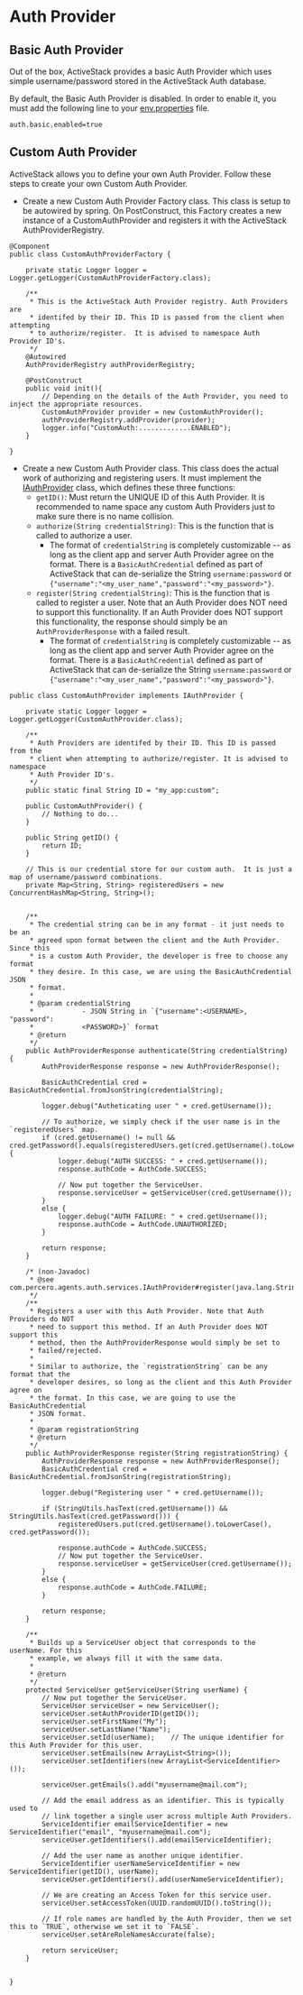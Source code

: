 # Auth Provider

## Basic Auth Provider
Out of the box, ActiveStack provides a basic Auth Provider which uses simple username/password stored in the ActiveStack Auth database.

By default, the Basic Auth Provider is disabled.  In order to enable it, you must add the following line to your [env.properties](src/main/resources/env.properties.sample) file.
```
auth.basic.enabled=true
```

## Custom Auth Provider
ActiveStack allows you to define your own Auth Provider.  Follow these steps to create your own Custom Auth Provider.

- Create a new Custom Auth Provider Factory class.  This class is setup to be autowired by spring.  On PostConstruct, this Factory creates a new instance of a CustomAuthProvider and registers it with the ActiveStack AuthProviderRegistry.
```
@Component
public class CustomAuthProviderFactory {

    private static Logger logger = Logger.getLogger(CustomAuthProviderFactory.class);

	/**
	 * This is the ActiveStack Auth Provider registry. Auth Providers are
	 * identifed by their ID. This ID is passed from the client when attempting
	 * to authorize/register.  It is advised to namespace Auth Provider ID's.
	 */
    @Autowired
    AuthProviderRegistry authProviderRegistry;

    @PostConstruct
    public void init(){
		// Depending on the details of the Auth Provider, you need to inject the appropriate resources.
        CustomAuthProvider provider = new CustomAuthProvider();
        authProviderRegistry.addProvider(provider);
        logger.info("CustomAuth:.............ENABLED");
    }

}
```

- Create a new Custom Auth Provider class. This class does the actual work of authorizing and registering users.  It must implement the [IAuthProvider](src/main/java/com/percero/agents/auth/services/IAuthProvider.java) class, which defines these three functions:
  - `getID()`: Must return the UNIQUE ID of this Auth Provider.  It is recommended to name space any custom Auth Providers just to make sure there is no name collision.
  - `authorize(String credentialString)`: This is the function that is called to authorize a user.
    - The format of `credentialString` is completely customizable -- as long as the client app and server Auth Provider agree on the format.  There is a `BasicAuthCredential` defined as part of ActiveStack that can de-serialize the String `username:password` or `{"username":"<my_user_name","password":"<my_password>"}`.
   - `register(String credentialString)`: This is the function that is called to register a user.  Note that an Auth Provider does NOT need to support this functionality.  If an Auth Provider does NOT support this functionality, the response should simply be an `AuthProviderResponse` with a failed result.
     - The format of `credentialString` is completely customizable -- as long as the client app and server Auth Provider agree on the format.  There is a `BasicAuthCredential` defined as part of ActiveStack that can de-serialize the String `username:password` or `{"username":"<my_user_name","password":"<my_password>"}`.
```
public class CustomAuthProvider implements IAuthProvider {

    private static Logger logger = Logger.getLogger(CustomAuthProvider.class);

	/**
	 * Auth Providers are identifed by their ID. This ID is passed from the
	 * client when attempting to authorize/register. It is advised to namespace
	 * Auth Provider ID's.
	 */
    public static final String ID = "my_app:custom";
    
	public CustomAuthProvider() {
		// Nothing to do...
    }
	
    public String getID() {
        return ID;
    }

	// This is our credential store for our custom auth.  It is just a map of username/password combinations.
	private Map<String, String> registeredUsers = new ConcurrentHashMap<String, String>();


	/**
	 * The credential string can be in any format - it just needs to be an
	 * agreed upon format between the client and the Auth Provider. Since this
	 * is a custom Auth Provider, the developer is free to choose any format
	 * they desire. In this case, we are using the BasicAuthCredential JSON
	 * format.
	 * 
	 * @param credentialString
	 *            - JSON String in `{"username":<USERNAME>, "password":
	 *            <PASSWORD>}` format
	 * @return
	 */
    public AuthProviderResponse authenticate(String credentialString) {
        AuthProviderResponse response = new AuthProviderResponse();

    	BasicAuthCredential cred = BasicAuthCredential.fromJsonString(credentialString);

        logger.debug("Autheticating user " + cred.getUsername());
        
        // To authorize, we simply check if the user name is in the `registeredUsers` map.
        if (cred.getUsername() != null && cred.getPassword().equals(registeredUsers.get(cred.getUsername().toLowerCase()))) {
        	logger.debug("AUTH SUCCESS: " + cred.getUsername());
        	response.authCode = AuthCode.SUCCESS;
        	
        	// Now put together the ServiceUser.
        	response.serviceUser = getServiceUser(cred.getUsername());
        }
        else {
        	logger.debug("AUTH FAILURE: " + cred.getUsername());
        	response.authCode = AuthCode.UNAUTHORIZED;
        }

    	return response;
    }
    
    /* (non-Javadoc)
     * @see com.percero.agents.auth.services.IAuthProvider#register(java.lang.String)
     */
	/**
	 * Registers a user with this Auth Provider. Note that Auth Providers do NOT
	 * need to support this method. If an Auth Provider does NOT support this
	 * method, then the AuthProviderResponse would simply be set to
	 * failed/rejected.
	 * 
	 * Similar to authorize, the `registrationString` can be any format that the
	 * developer desires, so long as the client and this Auth Provider agree on
	 * the format. In this case, we are going to use the BasicAuthCredential
	 * JSON format.
	 * 
	 * @param registrationString
	 * @return
	 */
    public AuthProviderResponse register(String registrationString) {
        AuthProviderResponse response = new AuthProviderResponse();
    	BasicAuthCredential cred = BasicAuthCredential.fromJsonString(registrationString);

        logger.debug("Registering user " + cred.getUsername());
        
        if (StringUtils.hasText(cred.getUsername()) && StringUtils.hasText(cred.getPassword())) {
	        registeredUsers.put(cred.getUsername().toLowerCase(), cred.getPassword());
	        
	    	response.authCode = AuthCode.SUCCESS;
	    	// Now put together the ServiceUser.
	    	response.serviceUser = getServiceUser(cred.getUsername());
	    }
	    else {
	    	response.authCode = AuthCode.FAILURE;
	    }

    	return response;
    }
    
	/**
	 * Builds up a ServiceUser object that corresponds to the userName. For this
	 * example, we always fill it with the same data.
	 * 
	 * @return
	 */
    protected ServiceUser getServiceUser(String userName) {
    	// Now put together the ServiceUser.
    	ServiceUser serviceUser = new ServiceUser();
    	serviceUser.setAuthProviderID(getID());
    	serviceUser.setFirstName("My");
    	serviceUser.setLastName("Name");
		serviceUser.setId(userName);	// The unique identifier for this Auth Provider for this user.
		serviceUser.setEmails(new ArrayList<String>());
		serviceUser.setIdentifiers(new ArrayList<ServiceIdentifier>());
		
		serviceUser.getEmails().add("myusername@mail.com");
		
		// Add the email address as an identifier. This is typically used to
		// link together a single user across multiple Auth Providers.
		ServiceIdentifier emailServiceIdentifier = new ServiceIdentifier("email", "myusername@mail.com");
		serviceUser.getIdentifiers().add(emailServiceIdentifier);
		
		// Add the user name as another unique identifier.
		ServiceIdentifier userNameServiceIdentifier = new ServiceIdentifier(getID(), userName);
		serviceUser.getIdentifiers().add(userNameServiceIdentifier);
		
		// We are creating an Access Token for this service user.
		serviceUser.setAccessToken(UUID.randomUUID().toString());
		
		// If role names are handled by the Auth Provider, then we set this to `TRUE`, otherwise we set it to `FALSE`.
		serviceUser.setAreRoleNamesAccurate(false);
		
		return serviceUser;
    }
    

}
```
